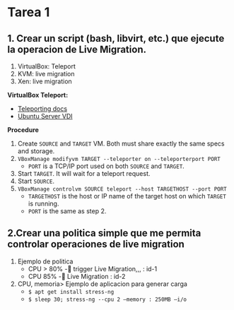 # Tarea 1

## 1. Crear un script (bash, libvirt, etc.) que ejecute la operacion de Live Migration.

1. VirtualBox: Teleport
2. KVM: live migration
3. Xen: live migration

**VirtualBox Teleport:**

- [Teleporting docs](https://docs.oracle.com/en/virtualization/virtualbox/6.0/admin/teleporting.html)
- [Ubuntu Server VDI](https://www.osboxes.org/ubuntu-server/)

**Procedure**

1. Create `SOURCE` and `TARGET` VM. Both must share exactly the same specs and storage.
2. `VBoxManage modifyvm TARGET --teleporter on --teleporterport PORT`
    - `PORT` is a TCP/IP port used on both `SOURCE` and `TARGET`.
3. Start `TARGET`. It will wait for a teleport request.
4. Start `SOURCE`.
5. `VBoxManage controlvm SOURCE teleport --host TARGETHOST --port PORT`
    - `TARGETHOST` is the host or IP name of the target host on which `TARGET` is running.
    - `PORT` is the same as step 2.

## 2.Crear una politica simple que me permita controlar operaciones de live migration

1. Ejemplo de politica
    - CPU > 80% - trigger Live Migration,,,  :   id-1
    - CPU 85% - Live Migration                      :   id-2
2.  CPU, memoria> Ejemplo de aplicacion para generar carga
    - `$ apt get install stress-ng`
    - `$ sleep 30; stress-ng --cpu 2 –memory : 250MB –i/o`

